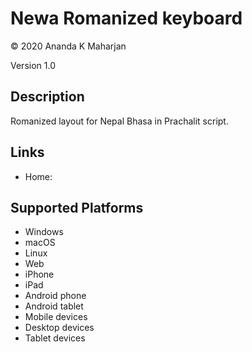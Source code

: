 Newa Romanized  keyboard
==============

© 2020 Ananda K Maharjan

Version 1.0

Description
-----------

Romanized layout for Nepal Bhasa in Prachalit script.

Links
-----
* Home: 

Supported Platforms
-------------------
 * Windows
 * macOS
 * Linux
 * Web
 * iPhone
 * iPad
 * Android phone
 * Android tablet
 * Mobile devices
 * Desktop devices
 * Tablet devices

